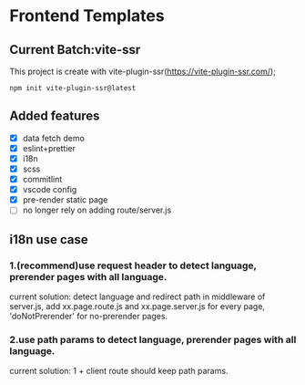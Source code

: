 # Frontend Templates

## Current Batch:vite-ssr

This project is create with vite-plugin-ssr(https://vite-plugin-ssr.com/);

```
npm init vite-plugin-ssr@latest
```

## Added features

- [x] data fetch demo
- [x] eslint+prettier
- [x] i18n
- [x] scss
- [x] commitlint
- [x] vscode config
- [x] pre-render static page
- [ ] no longer rely on adding route/server.js

## i18n use case

### 1.(recommend)use request header to detect language, prerender pages with all language.  
current solution: detect language and redirect path in middleware of server.js,
add xx.page.route.js and xx.page.server.js for every page, 'doNotPrerender' for no-prerender pages.  

### 2.use path params to detect language, prerender pages with all language.
current solution: 1 + client route should keep path params.
